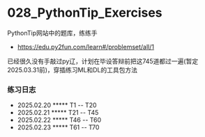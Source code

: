 # 028_PythonTip_Exercises
PythonTip网站中的题库，练练手
- https://edu.py2fun.com/learn#/problemset/all/1

已经很久没有手敲过py辽，计划在毕设答辩前把这745道都过一遍(暂定2025.03.31前)，穿插练习ML和DL的工具包方法
### 练习日志
- 2025.02.20 ***** T1 -- T20
- 2025.02.21 ***** T21 -- T45
- 2025.02.22 ***** T46 -- T60
- 2025.02.23 ***** T61 -- T70
